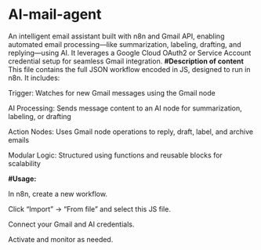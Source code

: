 # AI-mail-agent
An intelligent email assistant built with n8n and Gmail API, enabling automated email processing—like summarization, labeling, drafting, and replying—using AI. It leverages a Google Cloud OAuth2 or Service Account credential setup for seamless Gmail integration. 
**#Description of content**
This file contains the full JSON workflow encoded in JS, designed to run in n8n. It includes:

Trigger: Watches for new Gmail messages using the Gmail node

AI Processing: Sends message content to an AI node for summarization, labeling, or drafting

Action Nodes: Uses Gmail node operations to reply, draft, label, and archive emails

Modular Logic: Structured using functions and reusable blocks for scalability

**#Usage:**

In n8n, create a new workflow.

Click “Import” → “From file” and select this JS file.

Connect your Gmail and AI credentials.

Activate and monitor as needed.
